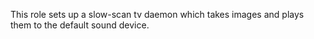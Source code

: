 This role sets up a slow-scan tv daemon which takes images and plays them to
the default sound device.
